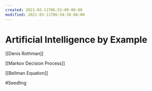 ```yaml
---
created: 2021-03-11T06:53:09-08:00
modified: 2021-03-11T06:54:38-08:00
---
```


# Artificial Intelligence by Example

[[Denis Rothman]]

[[Markov Decision Process]]

[[Bellman Equation]]

#Seedling 